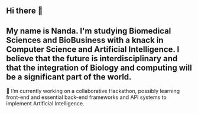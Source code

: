 ## Hi there 👋

## My name is Nanda. I'm studying Biomedical Sciences and BioBusiness with a knack in Computer Science and Artificial Intelligence. I believe that the future is interdisciplinary and that the integration of Biology and computing will be a significant part of the world.

🔭 I’m currently working on a collaborative Hackathon, possibly learning front-end and essential back-end frameworks and API systems to implement Artificial Intelligence.


<!--
**Nandajustin28/NandaJustin28** is a ✨ _special_ ✨ repository because its `README.md` (this file) appears on your GitHub profile.

Here are some ideas to get you started:

- 🔭 I’m currently working on ...
- 🌱 I’m currently learning ...
- 👯 I’m looking to collaborate on ...
- 🤔 I’m looking for help with ...
- 💬 Ask me about ...
- 📫 How to reach me: ...
- 😄 Pronouns: ...
- ⚡ Fun fact: ...
-->
